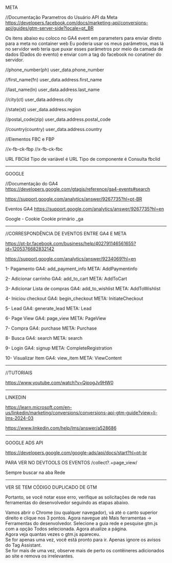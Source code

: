 META

//Documentação Parametros do Usuário API da Meta
https://developers.facebook.com/docs/marketing-api/conversions-api/guides/gtm-server-side?locale=pt_BR

Os itens abaixo eu coloco no GA4 event em parameters para enviar direto para a meta no container web
Eu poderia usar os meus parâmetros, mas lá no servidor web teria que puxar esses parâmetros por meio da camada de dados (Dados do evento) e enviar com a tag do facebook no conatiner do servidor.

//phone_number(ph)
user_data.phone_number

//first_name(fn)
user_data.address.first_name

//last_name(ln)
user_data.address.last_name

//city(ct)
user_data.address.city

//state(st)
user_data.address.region

//postal_code(zip)
user_data.address.postal_code

//country(country)
user_data.address.country



//Elementos FBC e FBP

//x-fb-ck-fbp
//x-fb-ck-fbc


URL FBClid
Tipo de variável é URL
Tipo de componente é Consulta
fbclid


-----------------------------------------------------------


GOOGLE

//Documentação do GA4
https://developers.google.com/gtagjs/reference/ga4-events#search

https://support.google.com/analytics/answer/9267735?hl=pt-BR


Eventos GA4
https://support.google.com/analytics/answer/9267735?hl=en


Google - Cookie
Cookie primário
_ga


-----------------------------------------------------------



//CORRESPONDÊNCIA DE EVENTOS ENTRE GA4 E META

https://pt-br.facebook.com/business/help/402791146561655?id=1205376682832142

https://support.google.com/analytics/answer/9234069?hl=en

1- Pagamento
GA4: add_payment_info
META: AddPaymentinfo

2- Adicionar carrinho
GA4: add_to_cart
META: AddToCart

3- Adicionar Lista de compras
GA4: add_to_wishlist
META: AddToWishlist

4- Iniciou checkout
GA4: begin_checkout
META: InitiateCheckout

5- Lead
GA4: generate_lead
META: Lead

6- Page View
GA4: page_view
META: PageView

7- Compra
GA4: purchase
META: Purchase

8- Busca
GA4: search
META: search

9- Login
GA4: signup
META: CompleteRegistration

10- Visualizar Item
GA4: view_item
META: ViewContent


-----------------------------------------------------------

//TUTORIAIS

https://www.youtube.com/watch?v=QjpogJv9HW0



------------------------------------


LINKEDIN

https://learn.microsoft.com/en-us/linkedin/marketing/conversions/conversions-api-gtm-guide?view=li-lms-2024-03

https://www.linkedin.com/help/lms/answer/a528686



------------------------------------


GOOGLE ADS API

https://developers.google.com/google-ads/api/docs/start?hl=pt-br


PARA VER NO DEVTOOLS OS EVENTOS
/collect\?.+page_view/

Sempre buscar na aba Rede


----------------------

VER SE TEM CÓDIGO DUPLICADO DE GTM

Portanto, se você notar esse erro, verifique as solicitações de rede nas ferramentas do desenvolvedor seguindo as etapas abaixo. 

Vamos abrir o Chrome (ou qualquer navegador), vá até o canto superior direito e clique nos 3 pontos. 
Agora navegue até Mais ferramentas -> Ferramentas do desenvolvedor. 
Selecione a guia rede e pesquise gtm.js com a opção Todos selecionada. Agora atualize a página.  
Agora veja quantas vezes o gtm.js apareceu.  
Se for apenas uma vez, você está pronto para ir. Apenas ignore os avisos do Tag Assistant.  
Se for mais de uma vez, observe mais de perto os contêineres adicionados ao site e remova os irrelevantes.  